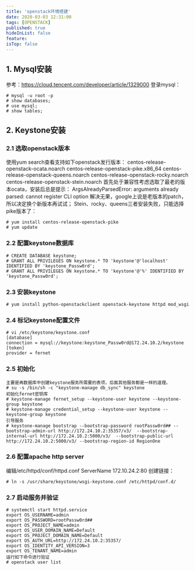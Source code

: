 ```yaml
---
title: 'openstack环境搭建'
date: 2020-03-03 12:31:00
tags: [OPENSTACK]
published: true
hideInList: false
feature: 
isTop: false
---
```


## 1. Mysql安装

参考：https://cloud.tencent.com/developer/article/1329000
登录mysql：
```
# mysql -u root -p
# show databases;
# use mysql;
# show tables;
```

## 2. Keystone安装

### 2.1 选取openstack版本

使用yum search查看支持如下openstack发行版本：
centos-release-openstack-ocata.noarch
centos-release-openstack-pike.x86_64
centos-release-openstack-queens.noarch
centos-release-openstack-rocky.noarch
centos-release-openstack-stein.noarch
首先处于兼容性考虑选取了最老的版本ocata，安装后总是提示：
ArgsAlreadyParsedError: arguments already parsed: cannot register CLI option
解决无果，google上说是老版本的patch，所以决定换个新版本再试试；
Stein、rocky、queens三者安装失败，只能选择pike版本了：
```
# yum install centos-release-openstack-pike
# yum update
```

### 2.2 配置keystone数据库

```
# CREATE DATABASE keystone;
# GRANT ALL PRIVILEGES ON keystone.* TO 'keystone'@'localhost' IDENTIFIED BY 'keystone_Passw0rd';
# GRANT ALL PRIVILEGES ON keystone.* TO 'keystone'@'%' IDENTIFIED BY 'keystone_Passw0rd';
```

### 2.3 安装keystone

```
# yum install python-openstackclient openstack-keystone httpd mod_wsgi
```

### 2.4 标记keystone配置文件

```
# vi /etc/keystone/keystone.conf
[database]
connection = mysql://keystone:keystone_Passw0rd@172.24.10.2/keystone
[token]
provider = fernet
```

### 2.5 初始化

```
主要是再数据库中创建keystone服务所需要的表项，后面其他服务都是一样的道理。
# su -s /bin/sh -c "keystone-manage db_sync" keystone
初始化fernet密钥库
# keystone-manage fernet_setup --keystone-user keystone --keystone-group keystone
# keystone-manage credential_setup --keystone-user keystone --keystone-group keystone
引导服务
# keystone-manage bootstrap --bootstrap-password rootPassw0rd## --bootstrap-admin-url http://172.24.10.2:35357/v3/  --bootstrap-internal-url http://172.24.10.2:5000/v3/  --bootstrap-public-url http://172.24.10.2:5000/v3/ --bootstrap-region-id RegionOne
```

### 2.6 配置apache http server

编辑/etc/httpd/conf/httpd.conf
ServerName 172.10.24.2:80
创建链接：
```
# ln -s /usr/share/keystone/wsgi-keystone.conf /etc/httpd/conf.d/
```

### 2.7 启动服务并验证

```
# systemctl start httpd.service
export OS_USERNAME=admin
export OS_PASSWORD=rootPassw0rd##
export OS_PROJECT_NAME=admin
export OS_USER_DOMAIN_NAME=Default
export OS_PROJECT_DOMAIN_NAME=Default
export OS_AUTH_URL=http://172.24.10.2:35357/
export OS_IDENTITY_API_VERSION=3
export OS_TENANT_NAME=admin
运行如下命令进行验证
# openstack user list
```


